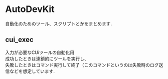 # AutoDevKit

自動化のためのツール、スクリプトとかをまとめます.

## cui_exec

入力が必要なCUiツールの自動化用  
成功したときは連鎖的にツールを実行し、  
失敗したときはコマンド実行して終了（このコマンドというのは失敗時のログ送信などを想定しています.
